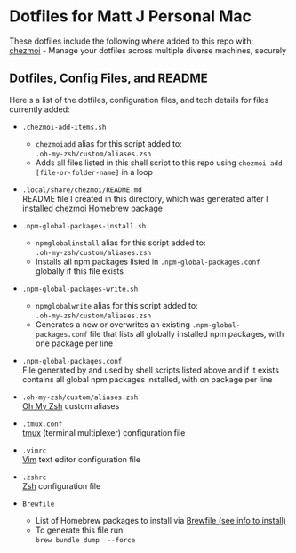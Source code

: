 # Dotfiles for Matt J Personal Mac
These dotfiles include the following where added to this repo with:  
[chezmoi](https://www.chezmoi.io/) - Manage your dotfiles across multiple diverse machines, securely

## Dotfiles, Config Files, and README
Here's a list of the dotfiles, configuration files, and tech details for files currently added:
- `.chezmoi-add-items.sh`  
   - `chezmoiadd` alias for this script added to:  
      `.oh-my-zsh/custom/aliases.zsh`  
   - Adds all files listed in this shell script to this repo using `chezmoi add [file-or-folder-name]` in a loop   

- `.local/share/chezmoi/README.md`  
  README file I created in this directory, which was generated after I installed [chezmoi](https://www.chezmoi.io/) Homebrew package

- `.npm-global-packages-install.sh`  
   - `npmglobalinstall` alias for this script added to:  
      `.oh-my-zsh/custom/aliases.zsh`        
   - Installs all npm packages listed in `.npm-global-packages.conf` globally if this file exists

- `.npm-global-packages-write.sh`  
   - `npmglobalwrite` alias for this script added to:  
      `.oh-my-zsh/custom/aliases.zsh`       
   - Generates a new or overwrites an existing `.npm-global-packages.conf` file that lists all globally installed npm packages, with one package per line

- `.npm-global-packages.conf`  
   File generated by and used by shell scripts listed above and if it exists contains all global npm packages installed, with on package per line

- `.oh-my-zsh/custom/aliases.zsh`  
   [Oh My Zsh](https://github.com/ohmyzsh/ohmyzsh) custom aliases

- `.tmux.conf`  
  [tmux](https://github.com/tmux/tmux/wiki) (terminal multiplexer) configuration file

- `.vimrc`  
  [Vim](https://en.wikipedia.org/wiki/Vim_(text_editor)) text editor configuration file  

- `.zshrc`  
  [Zsh](https://en.wikipedia.org/wiki/Z_shell) configuration file

- `Brewfile`  
   - List of Homebrew packages to install via [Brewfile (see info to install)](https://www.thushanfernando.com/posts/2022/managing-macos-with-brewfile/)   
   - To generate this file run:  
     `brew bundle dump  --force`